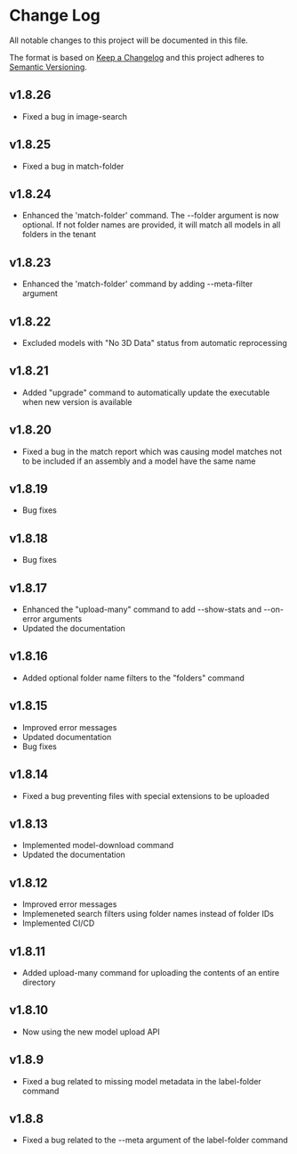 # Change Log
All notable changes to this project will be documented in this file.
 
The format is based on [Keep a Changelog](http://keepachangelog.com/)
and this project adheres to [Semantic Versioning](http://semver.org/).

## v1.8.26

* Fixed a bug in image-search

## v1.8.25

* Fixed a bug in match-folder

## v1.8.24

* Enhanced the 'match-folder' command. The --folder argument is now optional. If not folder names are provided, it will match all models in all folders in the tenant

## v1.8.23

* Enhanced the 'match-folder' command by adding --meta-filter argument

## v1.8.22

* Excluded models with "No 3D Data" status from automatic reprocessing

## v1.8.21

* Added "upgrade" command to automatically update the executable when new version is available

## v1.8.20

* Fixed a bug in the match report which was causing model matches not to be included if an assembly and a model have the same name

## v1.8.19

* Bug fixes

## v1.8.18

* Bug fixes

## v1.8.17

* Enhanced the "upload-many" command to add --show-stats and --on-error arguments
* Updated the documentation

## v1.8.16

* Added optional folder name filters to the "folders" command

## v1.8.15

* Improved error messages
* Updated documentation
* Bug fixes

## v1.8.14

* Fixed a bug preventing files with special extensions to be uploaded

## v1.8.13

* Implemented model-download command
* Updated the documentation

## v1.8.12

* Improved error messages
* Implemeneted search filters using folder names instead of folder IDs
* Implemented CI/CD

## v1.8.11

* Added upload-many command for uploading the contents of an entire directory

## v1.8.10

* Now using the new model upload API

## v1.8.9

* Fixed a bug related to missing model metadata in the label-folder command

## v1.8.8

* Fixed a bug related to the --meta argument of the label-folder command

